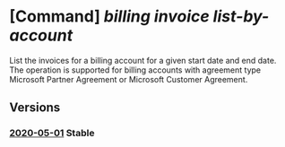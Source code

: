 # [Command] _billing invoice list-by-account_

List the invoices for a billing account for a given start date and end date. The operation is supported for billing accounts with agreement type Microsoft Partner Agreement or Microsoft Customer Agreement.

## Versions

### [2020-05-01](/Resources/mgmt-plane/L3Byb3ZpZGVycy9taWNyb3NvZnQuYmlsbGluZy9iaWxsaW5nYWNjb3VudHMve30vaW52b2ljZXM=/2020-05-01.xml) **Stable**

<!-- mgmt-plane /providers/microsoft.billing/billingaccounts/{}/invoices 2020-05-01 -->

